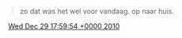 > zo dat was het wel voor vandaag\. op naar huis\.

<img src="../../media/tweet.ico" width="12" /> [Wed Dec 29 17:59:54 +0000 2010](https://twitter.com/DromerDenker/status/20177203526369280)